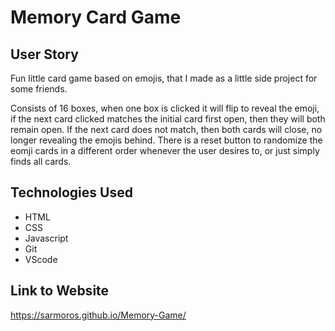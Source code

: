 # Memory Card Game

## User Story
Fun little card game based on emojis, that I made as a little side project for some friends. 

Consists of 16 boxes, when one box is clicked it will flip to reveal the emoji, if the next card clicked matches the initial card first open, then they will both remain open. If the next card does not match, then both cards will close, no longer revealing the emojis behind. There is a reset button to randomize the eomji cards in a different order whenever the user desires to, or just simply finds all cards.

## Technologies Used
- HTML
- CSS
- Javascript
- Git
- VScode

## Link to Website
https://sarmoros.github.io/Memory-Game/


